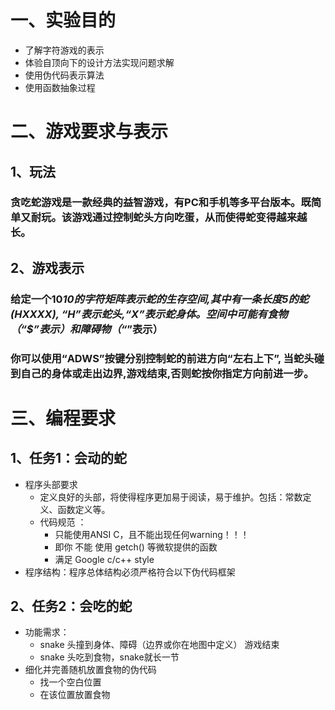 # 一、实验目的
* 了解字符游戏的表示
* 体验自顶向下的设计方法实现问题求解
* 使用伪代码表示算法
* 使用函数抽象过程
# 二、游戏要求与表示
## 1、玩法
### 贪吃蛇游戏是一款经典的益智游戏，有PC和手机等多平台版本。既简单又耐玩。该游戏通过控制蛇头方向吃蛋，从而使得蛇变得越来越长。
## 2、游戏表示
### 给定一个10*10的字符矩阵表示蛇的生存空间,其中有一条长度5的蛇(HXXXX), “H”表示蛇头,“X”表示蛇身体。空间中可能有食物（“$”表示）和障碍物（“*”表示）
### 你可以使用“ADWS”按键分别控制蛇的前进方向“左右上下”, 当蛇头碰到自己的身体或走出边界,游戏结束,否则蛇按你指定方向前进一步。
# 三、编程要求
## 1、任务1：会动的蛇
* 程序头部要求
  * 定义良好的头部，将使得程序更加易于阅读，易于维护。包括：常数定义、函数定义等。
  * 代码规范 ：
    * 只能使用ANSI C，且不能出现任何warning！！！ 
    * 即你 不能 使用 getch() 等微软提供的函数
    * 满足 Google c/c++ style
* 程序结构：程序总体结构必须严格符合以下伪代码框架 
## 2、任务2：会吃的蛇
* 功能需求： 
  * snake 头撞到身体、障碍（边界或你在地图中定义） 游戏结束
  * snake 头吃到食物，snake就长一节
* 细化并完善随机放置食物的伪代码 
  * 找一个空白位置
  * 在该位置放置食物


